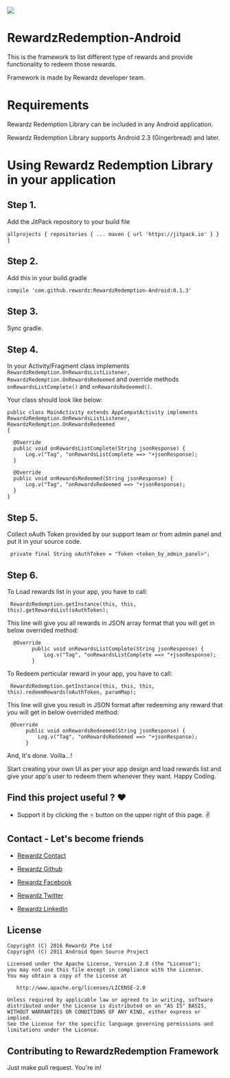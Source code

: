 [![](https://jitpack.io/v/rewardz/RewardzRedemption-Android.svg)](https://jitpack.io/#rewardz/RewardzRedemption-Android)


# RewardzRedemption-Android
This is the framework to list different type of rewards and provide functionality to redeem those rewards.

Framework is made by Rewardz developer team.

# Requirements
Rewardz Redemption Library can be included in any Android application.

Rewardz Redemption Library supports Android 2.3 (Gingerbread) and later.

# Using Rewardz Redemption Library in your application

## Step 1. 
Add the JitPack repository to your build file

`allprojects {
		repositories {
			...
			maven { url 'https://jitpack.io' }
		}
	}`

## Step 2.
Add this in your build.gradle

`compile 'com.github.rewardz:RewardzRedemption-Android:0.1.3'`

## Step 3.
Sync gradle.

## Step 4.

In your Activity/Fragment class implements `RewardzRedemption.OnRewardsListListener, RewardzRedemption.OnRewardsRedeemed`
and override methods `onRewardsListComplete()` and `onRewardsRedeemed()`.

Your class should look like below:

    public class MainActivity extends AppCompatActivity implements RewardzRedemption.OnRewardsListListener, RewardzRedemption.OnRewardsRedeemed
    {
    
      @Override
      public void onRewardsListComplete(String jsonResponse) {
          Log.v("Tag", "onRewardsListComplete ==> "+jsonResponse);
      }

      @Override
      public void onRewardsRedeemed(String jsonResponse) {
          Log.v("Tag", "onRewardsRedeemed ==> "+jsonResponse);
      }
    }
    
## Step 5.
Collect oAuth Token provided by our support team or from admin panel and put it in your source code.

     private final String oAuthToken = "Token <token_by_admin_panel>";

## Step 6.
To Load rewards list in your app, you have to call:

     RewardzRedemption.getInstance(this, this, this).getRewardsList(oAuthToken);
     
This line will give you all rewards in JSON array format that you will get in below overrided method:

      @Override
            public void onRewardsListComplete(String jsonResponse) {
                Log.v("Tag", "onRewardsListComplete ==> "+jsonResponse);
            }
     
To Redeem perticular reward in your app, you have to call:

     RewardzRedemption.getInstance(this, this, this, this).redeemRewards(oAuthToken, paramMap);
     
This line will give you result in JSON format after redeeming any reward that you will get in below overrided method:

     @Override
          public void onRewardsRedeemed(String jsonResponse) {
              Log.v("Tag", "onRewardsRedeemed ==> "+jsonResponse);
          }
     
And, It's done. Voilla...!

Start creating your own UI as per your app design and load rewards list and give your app's user to redeem them whenever they want. Happy Coding.

## Find this project useful ? ❤️

- Support it by clicking the ⭐️ button on the upper right of this page. ✌️

## Contact - Let's become friends

- [Rewardz Contact](https://rewardz.sg/rewardz/#contact)

- [Rewardz Github](https://github.com/rewardz)

- [Rewardz Facebook](https://www.facebook.com/RewardzSG/)

- [Rewardz Twitter](https://twitter.com/REWARDZ_PTE_LTD)

- [Rewardz LinkedIn](https://www.linkedin.com/company-beta/2709071/)

## License

    Copyright (C) 2016 Rewardz Pte Ltd
    Copyright (C) 2011 Android Open Source Project

    Licensed under the Apache License, Version 2.0 (the "License");
    you may not use this file except in compliance with the License.
    You may obtain a copy of the License at

       http://www.apache.org/licenses/LICENSE-2.0

    Unless required by applicable law or agreed to in writing, software
    distributed under the License is distributed on an "AS IS" BASIS,
    WITHOUT WARRANTIES OR CONDITIONS OF ANY KIND, either express or implied.
    See the License for the specific language governing permissions and
    limitations under the License.

## Contributing to RewardzRedemption Framework

Just make pull request. You're in!
